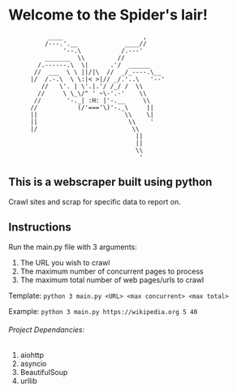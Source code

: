 # Welcome to the Spider's lair!
```
           ____                      ,
          /---.'.__             ____//
               '--.\           /.---'
          _______  \\         //
        /.------.\  \|      .'/  ______
       //  ___  \ \ ||/|\  //  _/_----.\__
      |/  /.-.\  \ \:|< >|// _/.'..\   '--'
         //   \'. | \'.|.'/ /_/ /  \\
        //     \ \_\/" ' ~\-'.-'    \\
       //       '-._| :H: |'-.__     \\
      //           (/'==='\)'-._\     ||
      ||                        \\    \|
      ||                         \\    '
      |/                          \\
                                   ||
                                   ||
                                   \\
                                    '
```

## This is a webscraper built using python
Crawl sites and scrap for specific data to report on.

## Instructions
Run the main.py file with 3 arguments:
1. The URL you wish to crawl
2. The maximum number of concurrent pages to process
3. The maximum total number of web pages/urls to crawl


Template: ```python 3 main.py <URL> <max concurrent> <max total>```

Example: ```python 3 main.py https://wikipedia.org 5 40```

###### Project Dependancies:
1. aiohttp
2. asyncio
3. BeautifulSoup
4. urllib